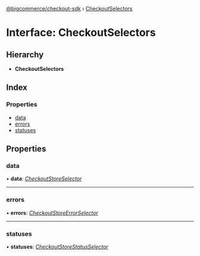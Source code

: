[@bigcommerce/checkout-sdk](../README.md) › [CheckoutSelectors](checkoutselectors.md)

# Interface: CheckoutSelectors

## Hierarchy

* **CheckoutSelectors**

## Index

### Properties

* [data](checkoutselectors.md#data)
* [errors](checkoutselectors.md#errors)
* [statuses](checkoutselectors.md#statuses)

## Properties

###  data

• **data**: *[CheckoutStoreSelector](checkoutstoreselector.md)*

___

###  errors

• **errors**: *[CheckoutStoreErrorSelector](checkoutstoreerrorselector.md)*

___

###  statuses

• **statuses**: *[CheckoutStoreStatusSelector](checkoutstorestatusselector.md)*
